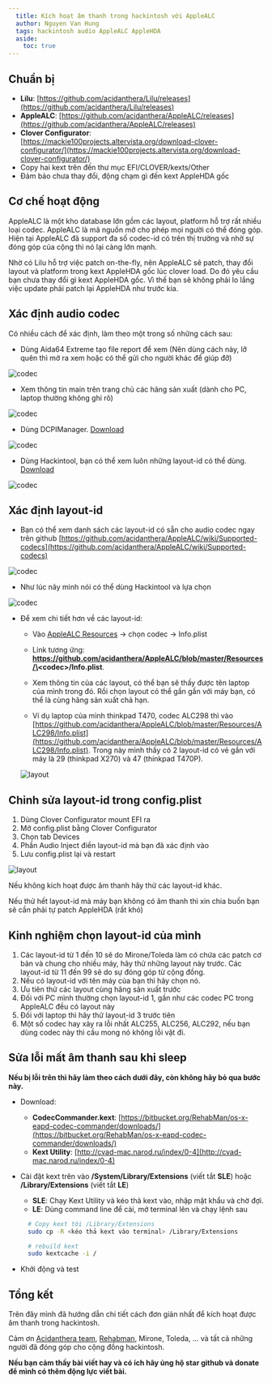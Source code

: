 ```yaml
---
  title: Kích hoạt âm thanh trong hackintosh với AppleALC
  author: Nguyen Van Hung
  tags: hackintosh audio AppleALC AppleHDA
  aside:
    toc: true
---
```


## Chuẩn bị

+ __Lilu__: [https://github.com/acidanthera/Lilu/releases](https://github.com/acidanthera/Lilu/releases)
+ __AppleALC__: [https://github.com/acidanthera/AppleALC/releases](https://github.com/acidanthera/AppleALC/releases)
+ __Clover Configurator__: [https://mackie100projects.altervista.org/download-clover-configurator/](https://mackie100projects.altervista.org/download-clover-configurator/)
+ Copy hai kext trên đến thư mục EFI/CLOVER/kexts/Other
+ Đảm bảo chưa thay đổi, động chạm gì đến kext AppleHDA gốc

## Cơ chế hoạt động

AppleALC là một kho database lớn gồm các layout, platform hỗ trợ rất nhiều loại codec. AppleALC là mã nguồn mở cho phép mọi người có thể đóng góp. Hiện tại AppleALC đã support đa số codec-id có trên thị trường và nhờ sự đóng góp của cộng thì nó lại càng lớn mạnh.

Nhờ có Lilu hỗ trợ việc patch on-the-fly, nên AppleALC sẽ patch, thay đổi layout và platform trong kext AppleHDA gốc lúc clover load. Do đó yêu cầu bạn chưa thay đổi gì kext AppleHDA gốc. Vì thế bạn sẽ không phải lo lắng việc update phải patch lại AppleHDA như trước kia.

## Xác định audio codec

Có nhiều cách để xác định, làm theo một trong số những cách sau:

+ Dùng Aida64 Extreme tạo file report để xem (Nên dùng cách này, lỡ quên thì mở ra xem hoặc có thể gửi cho người khác để giúp đỡ)

![codec](/assets/images/hackintosh/audio/aida.png)

+ Xem thông tin main trên trang chủ các hãng sản xuất (dành cho PC, laptop thường không ghi rõ)

![codec](/assets/images/hackintosh/audio/web.png)

+ Dùng DCPIManager. [Download](https://sourceforge.net/projects/dpcimanager/)

![codec](/assets/images/hackintosh/audio/dcpi.png)

+ Dùng Hackintool, bạn có thể xem luôn những layout-id có thể dùng. [Download](http://headsoft.com.au/download/mac/Hackintool.zip)

![codec](/assets/images/hackintosh/audio/hackintool.png)

## Xác định layout-id

+ Bạn có thể xem danh sách các layout-id có sẵn cho audio codec ngay trên github [https://github.com/acidanthera/AppleALC/wiki/Supported-codecs](https://github.com/acidanthera/AppleALC/wiki/Supported-codecs)

![codec](/assets/images/hackintosh/audio/layout-web.png)

+ Như lúc nãy mình nói có thể dùng Hackintool và lựa chọn

![codec](/assets/images/hackintosh/audio/layout-hack.png)

+ Để xem chi tiết hơn về các layout-id:
  - Vào [AppleALC Resources](https://github.com/acidanthera/AppleALC/tree/master/Resources) -> chọn codec -> Info.plist
  - Link tương ứng: __https://github.com/acidanthera/AppleALC/blob/master/Resources/\<codec\>/Info.plist__.
  - Xem thông tin của các layout, có thể bạn sẽ thấy được tên laptop của mình trong đó. Rồi chọn layout có thể gần gần với máy bạn, có thể là cùng hãng sản xuất chả hạn.

  - Ví dụ laptop của mình thinkpad T470, codec ALC298 thì vào [https://github.com/acidanthera/AppleALC/blob/master/Resources/ALC298/Info.plist](https://github.com/acidanthera/AppleALC/blob/master/Resources/ALC298/Info.plist). Trong này mình thấy có 2 layout-id có vẻ gần với máy là 29 (thinkpad X270) và 47 (thinkpad T470P).

  ![layout](/assets/images/hackintosh/audio/layout-alc.png)

## Chỉnh sửa layout-id trong config.plist

1. Dùng Clover Configurator mount EFI ra
2. Mở config.plist bằng Clover Configurator
3. Chọn tab Devices
4. Phần Audio Inject điền layout-id mà bạn đã xác định vào
5. Lưu config.plist lại và restart

![layout](/assets/images/hackintosh/audio/cc-layout.png)

Nếu không kích hoạt được âm thanh hãy thử các layout-id khác.

Nếu thử hết layout-id mà máy bạn không có âm thanh thì xin chia buồn bạn sẽ cần phải tự patch AppleHDA (rất khó)

## Kinh nghiệm chọn layout-id của mình
  1. Các layout-id từ 1 đến 10 sẽ do Mirone/Toleda làm có chứa các patch cơ bản và chung cho nhiều máy, hãy thử những layout này trước. Các layout-id từ 11 đến 99 sẽ do sự đóng góp từ cộng đồng.
  2. Nếu có layout-id với tên máy của bạn thì hãy chọn nó.
  3. Ưu tiên thử các layout cùng hãng sản xuất trước
  4. Đối với PC mình thường chọn layout-id 1, gần như các codec PC trong AppleALC đều có layout này
  5. Đối với laptop thì hãy thử layout-id 3 trước tiên
  6. Một số codec hay xảy ra lỗi nhất ALC255, ALC256, ALC292, nếu bạn dùng codec này thì cầu mong nó không lỗi vặt đi.

## Sửa lỗi mất âm thanh sau khi sleep

__Nếu bị lỗi trên thì hãy làm theo cách dưới đây, còn không hãy bỏ qua bước này.__

+ Download:
  - __CodecCommander.kext__: [https://bitbucket.org/RehabMan/os-x-eapd-codec-commander/downloads/](https://bitbucket.org/RehabMan/os-x-eapd-codec-commander/downloads/)
  - __Kext Utility__: [http://cvad-mac.narod.ru/index/0-4](http://cvad-mac.narod.ru/index/0-4)

+ Cài đặt kext trên vào __/System/Library/Extensions__ (viết tắt __SLE__) hoặc __/Library/Extensions__ (viết tắt __LE__)
  - __SLE__: Chạy Kext Utility và kéo thả kext vào, nhập mật khẩu và chờ đợi.
  - __LE__: Dùng command line để cài, mở terminal lên và chạy lệnh sau

  ```bash
    # Copy kext tới /Library/Extensions
    sudo cp -R <kéo thả kext vào terminal> /Library/Extensions

    # rebuild kext
    sudo kextcache -i /
  ```
+ Khởi động và test

## Tổng kết

Trên đây mình đã hướng dẫn chi tiết cách đơn giản nhất để kích hoạt được âm thanh trong hackintosh.

Cảm ơn [Acidanthera team](https://github.com/acidanthera), [Rehabman](https://github.com/RehabMan), Mirone, Toleda, ... và tất cả những người đã đóng góp cho cộng đồng hackintosh.

__Nếu bạn cảm thấy bài viết hay và có ích hãy ủng hộ star github và donate để mình có thêm động lực viết bài.__
